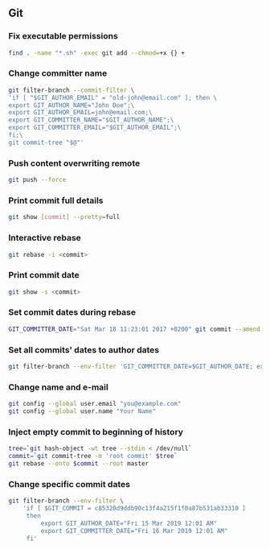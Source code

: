 ## Git


### Fix executable permissions
```bash
find . -name "*.sh" -exec git add --chmod=+x {} +
```

### Change committer name
```bash
git filter-branch --commit-filter \
'if [ "$GIT_AUTHOR_EMAIL" = "old-john@email.com" ]; then \
export GIT_AUTHOR_NAME="John Doe";\
export GIT_AUTHOR_EMAIL=john@email.com;\
export GIT_COMMITTER_NAME="$GIT_AUTHOR_NAME";\
export GIT_COMMITTER_EMAIL="$GIT_AUTHOR_EMAIL";\
fi;\
git commit-tree "$@"'
```

### Push content overwriting remote
```bash
git push --force
```

### Print commit full details
```bash
git show [commit] --pretty=full
```

### Interactive rebase
```bash
git rebase -i <commit>
```

### Print commit date
```bash
git show -s <commit>
```

### Set commit dates during rebase
```bash
GIT_COMMITTER_DATE="Sat Mar 18 11:23:01 2017 +0200" git commit --amend --date "Sat Mar 18 11:23:01 2017 +0200"
```

### Set all commits' dates to author dates
```bash
git filter-branch --env-filter 'GIT_COMMITTER_DATE=$GIT_AUTHOR_DATE; export GIT_COMMITTER_DATE'
```

### Change name and e-mail
```bash
git config --global user.email "you@example.com"
git config --global user.name "Your Name"
```

### Inject empty commit to beginning of history
```bash
tree=`git hash-object -wt tree --stdin < /dev/null`
commit=`git commit-tree -m 'root commit' $tree`
git rebase --onto $commit --root master
```

### Change specific commit dates
```bash
git filter-branch --env-filter \
    'if [ $GIT_COMMIT = c85320d9ddb90c13f4a215f1f0a87b531ab33310 ]
     then
         export GIT_AUTHOR_DATE="Fri 15 Mar 2019 12:01 AM"
         export GIT_COMMITTER_DATE="Fri 16 Mar 2019 12:01 AM"
     fi'
```
